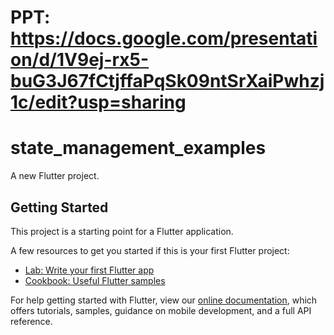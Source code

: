 # PPT: https://docs.google.com/presentation/d/1V9ej-rx5-buG3J67fCtjffaPqSk09ntSrXaiPwhzj1c/edit?usp=sharing

# state_management_examples

A new Flutter project.

## Getting Started

This project is a starting point for a Flutter application.

A few resources to get you started if this is your first Flutter project:

- [Lab: Write your first Flutter app](https://flutter.dev/docs/get-started/codelab)
- [Cookbook: Useful Flutter samples](https://flutter.dev/docs/cookbook)

For help getting started with Flutter, view our
[online documentation](https://flutter.dev/docs), which offers tutorials,
samples, guidance on mobile development, and a full API reference.
